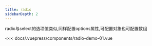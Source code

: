 ```yaml
---
title: radio
sidebarDepth: 2
---
```


radio与select的选项值类似,同样配置options属性,可配置对象也可配置数组

<demo-block>

<radio-demo-01 slot="source"></radio-demo-01>

<<< docs/.vuepress/components/radio-demo-01.vue

</demo-block>
